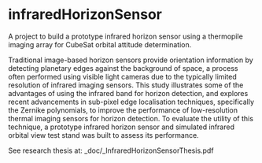 # infraredHorizonSensor
A project to build a prototype infrared horizon sensor using a thermopile imaging array for CubeSat orbital attitude determination.

Traditional image-based horizon sensors provide orientation information by detecting planetary edges against the background of space, a process often performed using visible light cameras due to the typically limited resolution of infrared imaging sensors. This study illustrates some of the advantages of using the infrared band for horizon detection, and explores recent advancements in sub-pixel edge localisation techniques, specifically the Zernike polynomials, to improve the performance of low-resolution thermal imaging sensors for horizon detection. To evaluate the utility of this technique, a prototype infrared horizon sensor and simulated infrared orbital view test stand was built to assess its performance.

See research thesis at: _doc/_InfraredHorizonSensorThesis.pdf